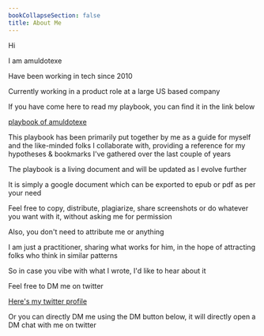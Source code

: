 ```yaml
---
bookCollapseSection: false
title: About Me
---
```

Hi

I am amuldotexe

Have been working in tech since 2010

Currently working in a product role at a large US based company

If you have come here to read my playbook, you can find it in the link below

<a href=
"https://docs.google.com/document/d/1OtquLlhW9JDDJDpvQBf-NTzvKH2s8PaGnXW087KlG10/edit?usp=sharing"> playbook of amuldotexe </a>


This playbook has been primarily put together by me as a guide for myself and the like-minded folks I collaborate with, providing a reference for my hypotheses & bookmarks I've gathered over the last couple of years

The playbook is a living document and will be updated as I evolve further

It is simply a google document which can be exported to epub or pdf as per your need

Feel free to copy, distribute, plagiarize, share screenshots or do whatever you want with it, without asking me for permission

Also, you don't need to attribute me or anything

I am just a practitioner, sharing what works for him, in the hope of attracting folks who think in similar patterns

So in case you vibe with what I wrote, I'd like to hear about it

Feel free to DM me on twitter

<a href="https://twitter.com/amuldotexe"> Here's my twitter profile</a>

Or you can directly DM me using the DM button below, it will directly open a DM chat with me on twitter
